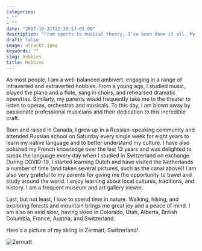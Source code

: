```yaml
---
categories:
- ""
- ""
date: "2017-10-31T22:26:13-05:00"
description: "From sports to musical theory, I've been done it all. My weeks were always overfilled with extracurricular: studying piano, vocals, and french, along with playing as playing volleyball and badminton. I am also an avid traveler and love to learn about different cultures, languages, and traditions."
draft: false
image: utrecht.jpeg
keywords: ""
slug: hobbies
title: Hobbies
---
```

 
As most people, I am a well-balanced ambivert, engaging in a range of intraverted and extraverted hobbies. From a young age, I studied music, played the piano and a flute, sang in choirs, and rehearsed dramatic operettas. Similarly, my parents would frequently take me to the theater to listen to operas, orchestras and musicals. To this day, I am blown away by passionate professional musicians and their dedication to this incredible craft. 

Born and raised in Canada, I grew up in a Russian-speaking community and attended Russian school on Saturday every single week for eight years to learn my native language and to better understand my culture. I have also polished my French knowledge over the last 13 years and was delighted to speak the language every day when I studied in Switzerland on exchange. During COVID-19, I started learning Dutch and have visited the Netherlands a number of time (and taken several pictures, such as the canal above)! I am also very grateful to my parents for giving me the opportunity to travel and study around the world. I enjoy learning about local cultures, traditions, and history. I am a frequent museum and art gallery viewer. 

Last, but not least, I love to spend time in nature. Walking, hiking, and exploring forests and mountain brings me great joy and a peace of mind. I am also an avid skier, having skied in Colorado, Utah, Alberta, British Columbia, France, Austria, and Switzerland.

Here's a picture of my skiing in Zermatt, Switzerland!

![Zermatt](/img/blogs/Zermatt.png)